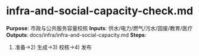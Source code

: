 # infra-and-social-capacity-check.md

**Purpose**: 市政与公共服务容量校核
**Inputs**: 供水/电力/燃气/污水/固废/教育/医疗
**Outputs**: docs/infra/infra-and-social-capacity.md
**Steps**:

1. 准备→2) 生成→3) 校核→4) 发布
